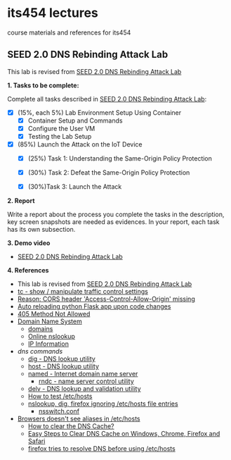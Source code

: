 # its454 lectures

course materials and references for its454

## SEED 2.0 DNS Rebinding Attack Lab

This lab is revised from [SEED 2.0 DNS Rebinding Attack Lab](https://seedsecuritylabs.org/Labs_20.04/Networking/DNS/DNS_Rebinding/)

**1. Tasks to be complete:**

Complete all tasks described in [SEED 2.0 DNS Rebinding Attack Lab](./refs/DNSRebinding.pdf):

- [x] (15%, each 5%) Lab Environment Setup Using Container
  - [x] Container Setup and Commands
  - [x] Configure the User VM
  - [x] Testing the Lab Setup
- [x] (85%)  Launch the Attack on the IoT Device
  - [x]  (25%) Task 1: Understanding the Same-Origin Policy Protection
  - [x]  (30%) Task 2: Defeat the Same-Origin Policy Protection
  - [x]  (30%)Task 3: Launch the Attack


**2. Report**

Write a report about the process you complete the tasks in the description, key screen snapshots are needed as evidences. In your report, each task has its own subsection.


**3. Demo video**
* [SEED 2.0 DNS Rebinding Attack Lab](https://youtu.be/hFw6uPlqN5E)

**4. References**
* This lab is revised from [SEED 2.0 DNS Rebinding Attack Lab](https://seedsecuritylabs.org/Labs_20.04/Networking/DNS/DNS_Rebinding/)
* [tc - show / manipulate traffic control settings](https://man7.org/linux/man-pages/man8/tc.8.html)
* [Reason: CORS header 'Access-Control-Allow-Origin' missing](https://developer.mozilla.org/en-US/docs/Web/HTTP/CORS/Errors/CORSMissingAllowOrigin)
* [Auto reloading python Flask app upon code changes](https://stackoverflow.com/questions/16344756/auto-reloading-python-flask-app-upon-code-changes)
* [405 Method Not Allowed](https://developer.mozilla.org/en-US/docs/Web/HTTP/Status/405)
* [Domain Name System](https://en.wikipedia.org/wiki/Domain_Name_System)
  * [domains](https://support.google.com/a/topic/3540977)
  * [Online nslookup](https://www.nslookup.io/)
  * [IP Information](https://ipinfo.io/)
* _dns commands_
  * [dig - DNS lookup utility](http://manpages.ubuntu.com/manpages/focal/man1/dig.1.html)
  * [host - DNS lookup utility](http://manpages.ubuntu.com/manpages/focal/man1/host.1.html)
  * [named - Internet domain name server](http://manpages.ubuntu.com/manpages/focal/man8/named.8.html)
    * [rndc - name server control utility](http://manpages.ubuntu.com/manpages/focal/en/man8/rndc.8.html)
  * [delv - DNS lookup and validation utility](http://manpages.ubuntu.com/manpages/focal/man1/delv.1.html)
  * [How to test /etc/hosts](https://unix.stackexchange.com/questions/134143/how-to-test-etc-hosts)
  * [nslookup, dig, firefox ignoring /etc/hosts file entries](https://unix.stackexchange.com/questions/212897/nslookup-dig-firefox-ignoring-etc-hosts-file-entries)
    * [nsswitch.conf](https://man7.org/linux/man-pages/man5/nsswitch.conf.5.html)
* [Browsers doesn't see aliases in /etc/hosts](https://unix.stackexchange.com/questions/158419/browsers-doesnt-see-aliases-in-etc-hosts)
  * [How to clear the DNS Cache? ](https://support.opendns.com/hc/en-us/articles/227988627-How-to-clear-the-DNS-Cache-)
  * [Easy Steps to Clear DNS Cache on Windows, Chrome, Firefox and Safari](https://geekflare.com/clear-dns-cache-on-windows-chrome-firefox-and-safari/)
  * [firefox tries to resolve DNS before using /etc/hosts](https://support.mozilla.org/en-US/questions/1197204)
